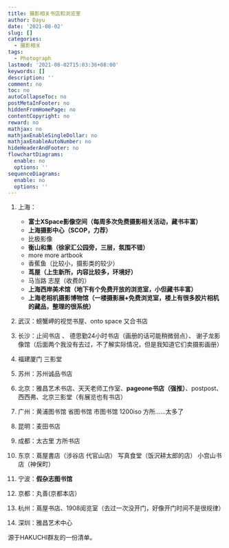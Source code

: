 ```yaml
---
title: 摄影相关书店和浏览室
author: Dayu
date: '2021-08-02'
slug: []
categories:
  - 摄影相关
tags:
  - Photograph
lastmod: '2021-08-02T15:03:36+08:00'
keywords: []
description: ''
comment: no
toc: no
autoCollapseToc: no
postMetaInFooter: no
hiddenFromHomePage: no
contentCopyright: no
reward: no
mathjax: no
mathjaxEnableSingleDollar: no
mathjaxEnableAutoNumber: no
hideHeaderAndFooter: no
flowchartDiagrams:
  enable: no
  options: ''
sequenceDiagrams:
  enable: no
  options: ''
---
```

1. 上海：
   - **富士XSpace影像空间（每周多次免费摄影相关活动，藏书丰富）**
   - **上海摄影中心（SCOP，力荐）**
   - 比极影像
   - **衡山和集（徐家汇公园旁，三层，氛围不错）**
   - more more artbook
   - 香蕉鱼（比较小，摄影类的较少）
   - **茑屋（上生新所，内容比较多，环境好）**
   - 马当路 志屋（收费的）
   - **上海西岸美术馆（地下有个免费开放的浏览室，小但藏书丰富）**
   - **上海老相机摄影博物馆（一楼摄影展+免费浏览室，楼上有很多胶片相机的藏品，整理的很系统）**

2. 武汉：螃蟹岬的视觉书屋、onto space 又合书店

3. 长沙：止间书店 、 德思勤24小时书店（画册的话可能稍微弱点）、 谢子龙影像馆（后面两个我没有去过，不了解实际情况，但是我知道它们卖摄影画册）

4. 福建厦门 三影堂

5. 苏州：苏州诚品书店

6. 北京：雅昌艺术书店、天天老师工作室、**pageone书店（强推）**、postpost、西西弗、北京三影堂（有展览也有书店）

7. 广州：黄浦图书馆 省图书馆 市图书馆 1200iso 方所……太多了

8. 昆明：麦田书店

9. 成都：太古里 方所书店

10. 东京：蔦屋書店（涉谷店 代官山店） 写真食堂（饭沢耕太郎的店） 小宫山书店（神保町）

11. 宁波：**假杂志图书馆**

12. 京都：丸善(京都本店）

13. 杭州：蔦屋书店、1908阅览室（去过一次没开门，好像开门时间不是很规律）

14. 深圳：雅昌艺术中心

源于HAKUCHI群友的一份清单。